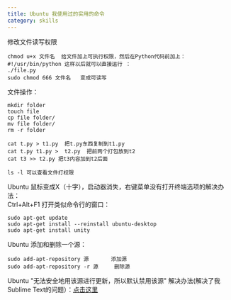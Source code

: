 ```yaml
---
title: Ubuntu 我使用过的实用的命令
category: skills
---
```


<!-- more -->
修改文件读写权限
	
	chmod u+x 文件名  给文件加上可执行权限，然后在Python代码前加上：
	#!/usr/bin/python 这样以后就可以直接运行 ：
	./file.py
	sudo chmod 666 文件名   变成可读写
	
	
文件操作：
	
	mkdir folder
	touch file
	cp file folder/
	mv file folder/
	rm -r folder
	
	cat t.py > t1.py  把t.py东西复制到t1.py
	cat t.py t1.py >  t2.py  把前两个打包放到t2
	cat t3 >> t2.py 把t3内容加到t2后面
	
	ls -l 可以查看文件打权限

Ubuntu 鼠标变成X（十字），启动器消失，右键菜单没有打开终端选项的解决办法：	
	Ctrl+Alt+F1 打开类似命令行的窗口：
	
	sudo apt-get update  
	sudo apt-get install --reinstall ubuntu-desktop  
	sudo apt-get install unity 


Ubuntu 添加和删除一个源：
	
	sudo add-apt-repository 源       添加源
	sudo add-apt-repository -r 源	 删除源

Ubuntu "无法安全地用该源进行更新，所以默认禁用该源" 解决办法(解决了我Sublime Text的问题）：[点击这里](https://blog.csdn.net/whq19890827/article/details/79101571)
